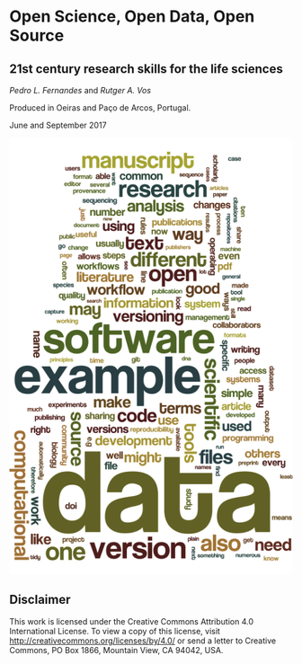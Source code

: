 Open Science, Open Data, Open Source
====================================

21st century research skills for the life sciences
--------------------------------------------------

_Pedro L. Fernandes_ and _Rutger A. Vos_

Produced in Oeiras and Paço de Arcos, Portugal.

June and September 2017

![Word cloud of terms in the text](wordle.png)

Disclaimer
----------

This work is licensed under the Creative Commons Attribution 4.0 International License. To view a copy of this license, visit http://creativecommons.org/licenses/by/4.0/ or send a letter to Creative Commons, PO Box 1866, Mountain View, CA 94042, USA.
